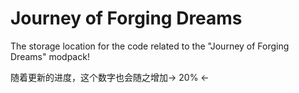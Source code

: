 # Journey of Forging Dreams
The storage location for the code related to the "Journey of Forging Dreams" modpack!

随着更新的进度，这个数字也会随之增加→ 20% ← 
